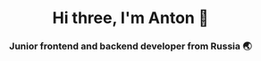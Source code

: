 <h1 align="center">Hi three, I'm Anton 👋</h1>

<a href="https://img.shields.io/badge/Telegram-2CA5E0?style=for-the-badge&logo=telegram&logoColor=white"></a>

<h3 align="center">Junior frontend and backend developer from Russia 🌏</h2>
